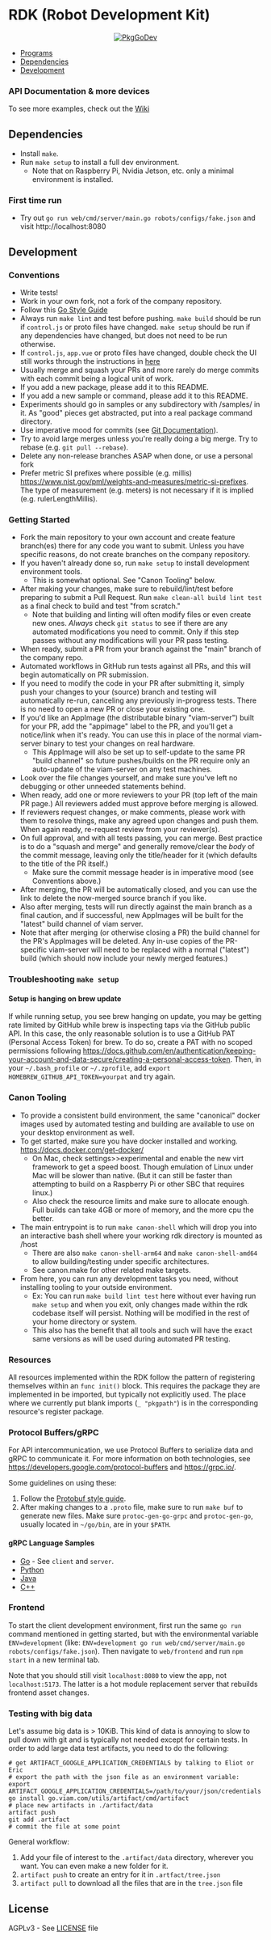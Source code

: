 # RDK (Robot Development Kit)

<p align="center">
  <a href="https://go.viam.com/pkg/go.viam.com/rdk/"><img src="https://pkg.go.dev/badge/go.viam.com/rdk" alt="PkgGoDev"></a>
</p>

* [Programs](#programs)
* [Dependencies](#dependencies)
* [Development](#development)

### API Documentation & more devices
To see more examples, check out the [Wiki](https://github.com/viamrobotics/rdk/wiki)

## Dependencies

* Install `make`.
* Run `make setup` to install a full dev environment.
  * Note that on Raspberry Pi, Nvidia Jetson, etc. only a minimal environment is installed.

### First time run

* Try out `go run web/cmd/server/main.go robots/configs/fake.json` and visit http://localhost:8080

## Development

### Conventions
* Write tests!
* Work in your own fork, not a fork of the company repository.
* Follow this [Go Style Guide](https://github.com/uber-go/guide/blob/master/style.md)
* Always run `make lint` and test before pushing. `make build` should be run if `control.js` or proto files have changed. `make setup` should be run if any dependencies have changed, but does not need to be run otherwise.
* If `control.js`, `app.vue` or proto files have changed, double check the UI still works through the instructions in [here](#first-time-run)
* Usually merge and squash your PRs and more rarely do merge commits with each commit being a logical unit of work.
* If you add a new package, please add it to this README.
* If you add a new sample or command, please add it to this README.
* Experiments should go in samples or any subdirectory with /samples/ in it. As "good" pieces get abstracted, put into a real package command directory.
* Use imperative mood for commits (see [Git Documentation](https://git.kernel.org/pub/scm/git/git.git/tree/Documentation/SubmittingPatches?id=a5828ae6b52137b913b978e16cd2334482eb4c1f#n136)).
* Try to avoid large merges unless you're really doing a big merge. Try to rebase (e.g. `git pull --rebase`).
* Delete any non-release branches ASAP when done, or use a personal fork
* Prefer metric SI prefixes where possible (e.g. millis) https://www.nist.gov/pml/weights-and-measures/metric-si-prefixes. The type of measurement (e.g. meters) is not necessary if it is implied (e.g. rulerLengthMillis).

### Getting Started
* Fork the main repository to your own account and create feature branch(es) there for any code you want to submit. Unless you have specific reasons, do not create branches on the company repository.
* If you haven't already done so, run `make setup` to install development environment tools.
  * This is somewhat optional. See "Canon Tooling" below.
* After making your changes, make sure to rebuild/lint/test before preparing to submit a Pull Request. Run `make clean-all build lint test` as a final check to build and test "from scratch."
  * Note that building and linting will often modify files or even create new ones. *Always* check `git status` to see if there are any automated modifications you need to commit. Only if this step passes without any modifications will your PR pass testing.
* When ready, submit a PR from your branch against the "main" branch of the company repo.
* Automated workflows in GitHub run tests against all PRs, and this will begin automatically on PR submission.
* If you need to modify the code in your PR after submitting it, simply push your changes to your (source) branch and testing will automatically re-run, canceling any previously in-progress tests. There is no need to open a new PR or close your existing one.
* If you'd like an AppImage (the distributable binary "viam-server") built for your PR, add the "appimage" label to the PR, and you'll get a notice/link when it's ready. You can use this in place of the normal viam-server binary to test your changes on real hardware.
  * This AppImage will also be set up to self-update to the same PR "build channel" so future pushes/builds on the PR require only an auto-update of the viam-server on any test machines.
* Look over the file changes yourself, and make sure you've left no debugging or other unneeded statements behind.
* When ready, add one or more reviewers to your PR (top left of the main PR page.) All reviewers added must approve before merging is allowed.
* If reviewers request changes, or make comments, please work with them to resolve things, make any agreed upon changes and push them. When again ready, re-request review from your reviewer(s).
* On full approval, and with all tests passing, you can merge. Best practice is to do a "squash and merge" and generally remove/clear the _body_ of the commit message, leaving only the title/header for it (which defaults to the title of the PR itself.)
  * Make sure the commit message header is in imperative mood (see Conventions above.)
* After merging, the PR will be automatically closed, and you can use the link to delete the now-merged source branch if you like.
* Also after merging, tests will run directly against the main branch as a final caution, and if successful, new AppImages will be built for the "latest" build channel of viam server.
* Note that after merging (or otherwise closing a PR) the build channel for the PR's AppImages will be deleted. Any in-use copies of the PR-specific viam-server will need to be replaced with a normal ("latest") build (which should now include your newly merged features.)

### Troubleshooting `make setup`

#### Setup is hanging on brew update
If while running setup, you see brew hanging on update, you may be getting rate limited by GitHub while brew is inspecting taps via the GitHub public API. In this case, the only reasonable solution is to use a GitHub PAT (Personal Access Token) for brew. To do so, create a PAT with no scoped permissions following https://docs.github.com/en/authentication/keeping-your-account-and-data-secure/creating-a-personal-access-token. Then, in your `~/.bash_profile` or `~/.zprofile`, add `export HOMEBREW_GITHUB_API_TOKEN=yourpat` and try again.

### Canon Tooling
* To provide a consistent build environment, the same "canonical" docker images used by automated testing and building are available to use on your desktop environment as well.
* To get started, make sure you have docker installed and working. https://docs.docker.com/get-docker/
  * On Mac, check settings>>experimental and enable the new virt framework to get a speed boost. Though emulation of Linux under Mac will be slower than native. (But it can still be faster than attempting to build on a Raspberry Pi or other SBC that requires linux.)
  * Also check the resource limits and make sure to allocate enough. Full builds can take 4GB or more of memory, and the more cpu the better.
* The main entrypoint is to run `make canon-shell` which will drop you into an interactive bash shell where your working rdk directory is mounted as /host
  * There are also `make canon-shell-arm64` and `make canon-shell-amd64` to allow building/testing under specific architectures.
  * See canon.make for other related make targets.
* From here, you can run any development tasks you need, without installing tooling to your outside environment.
  * Ex: You can run `make build lint test` here without ever having run `make setup` and when you exit, only changes made within the rdk codebase itself will persist. Nothing will be modified in the rest of your home directory or system.
  * This also has the benefit that all tools and such will have the exact same versions as will be used during automated PR testing.

### Resources

All resources implemented within the RDK follow the pattern of registering themselves within an `func init()` block. This requires the package they are implemented in be imported, but typically not explicitly used. The place where we currently put blank imports (`_ "pkgpath"`) is in the corresponding resource's register package.

### Protocol Buffers/gRPC

For API intercommunication, we use Protocol Buffers to serialize data and gRPC to communicate it. For more information on both technologies, see https://developers.google.com/protocol-buffers and https://grpc.io/.

Some guidelines on using these:
1. Follow the [Protobuf style guide](https://docs.buf.build/style-guide/).
1. After making changes to a `.proto` file, make sure to run `make buf` to generate new files. Make sure `protoc-gen-go-grpc` and `protoc-gen-go`, usually located in `~/go/bin`, are in your `$PATH`.

#### gRPC Language Samples

* [Go](./grpc) - See `client` and `server`.
* [Python](./grpc/python)
* [Java](./grpc/java)
* [C++](./grpc/cpp)

### Frontend

To start the client development environment, first run the same `go run` command mentioned in getting started, but with the environmental variable `ENV=development` (like: `ENV=development go run web/cmd/server/main.go robots/configs/fake.json`). Then navigate to `web/frontend` and run `npm start` in a new terminal tab.

Note that you should still visit `localhost:8080` to view the app, not `localhost:5173`. The latter is a hot module replacement server that rebuilds frontend asset changes.

### Testing with big data

Let's assume big data is > 10KiB. This kind of data is annoying to slow to pull down with git and is typically not needed except for certain tests. In order to add large data test artifacts, you need to do the following:

```
# get ARTIFACT_GOOGLE_APPLICATION_CREDENTIALS by talking to Eliot or Eric
# export the path with the json file as an environment variable: 
export ARTIFACT_GOOGLE_APPLICATION_CREDENTIALS=/path/to/your/json/credentials
go install go.viam.com/utils/artifact/cmd/artifact
# place new artifacts in ./artifact/data
artifact push
git add .artifact
# commit the file at some point
```

General workflow:
1. Add your file of interest to the `.artifact/data` directory, wherever you want. You can even make a new folder for it.
2. `artifact push` to create an entry for it in `.artfact/tree.json`
3. `artifact pull` to download all the files that are in the `tree.json` file

## License
AGPLv3 - See [LICENSE](https://github.com/viamrobotics/main/LICENSE) file
